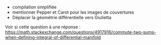- compilation simplifiée
- mentionner Pepper et Carot pour les images de couvertures
- Déplacer la géométrie différentielle vers Giulietta

Voir si cette question à une réponse : 
https://math.stackexchange.com/questions/4917916/commute-two-sums-when-defining-integral-of-differential-manifold
